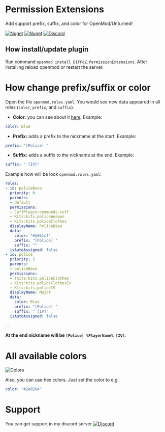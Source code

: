# Permission Extensions
Add support prefix, suffix, and color for OpenMod/Unturned!

[![Nuget](https://img.shields.io/nuget/v/DiFFoZ.PermissionExtensions?style=for-the-badge)](https://www.nuget.org/packages/DiFFoZ.PermissionExtensions/)
[![Nuget](https://img.shields.io/nuget/dt/DiFFoZ.PermissionExtensions?style=for-the-badge)](https://www.nuget.org/packages/DiFFoZ.PermissionExtensions/)
[![Discord](https://img.shields.io/discord/764502843906064434?label=Discord%20chat&style=for-the-badge)](https://discord.gg/5MT2yke)

## How install/update plugin
Run command `openmod install DiFFoZ.PermissionExtensions`. After installing reload openmod or restart the server.

# How change prefix/suffix or color
Open the file `openmod.roles.yaml`. You would see new data appeared in all roles (`color`, `prefix`, and `suffix`).

- **Color:** you can see about it [here](https://github.com/DiFFoZ/PermissionExtensions#all-available-colors). Example:
```yaml
color: Blue
```
- **Prefix:** adds a prefix to the nickname at the start. Example: 
```yaml
prefix: "[Police] "
```
- **Suffix:** adds a suffix to the nickname at the end. Example:
```yaml
suffix: " [IV]"
```
Example how will be look `openmod.roles.yaml`:
```yaml
roles:
- id: policeBase
  priority: 0
  parents:
  - default
  permissions:
  - CuffPlugin:commands.cuff
  - Kits:kits.policeWeapon
  - Kits:kits.policeClothes
  displayName: PoliceBase
  data:
    color: "#5061cf"
    prefix: "[Police] "
    suffix: ""
  isAutoAssigned: false
- id: police
  priority: 5
  parents:
  - policeBase
  permissions:
  - !Kits:kits.policeClothes
  - Kits:kits.policeClothesIV
  - Kits:kits.policeIV
  displayName: Major
  data:
    color: Blue
    prefix: "[Police] "
    suffix: " [IV]"
  isAutoAssigned: false
  
...
```
**At the end nickname will be `[Police] %PlayerName% [IV]`**.

# All available colors
![Colors](https://docs.microsoft.com/en-us/dotnet/media/art-color-table.png?view=netcore-3.1)

Also, you can use hex colors. Just set the color to e.g. 
```yaml
color: "#2ed264"
```

# Support
You can get support in my discord server [![Discord](https://img.shields.io/discord/764502843906064434?label=Discord%20chat&style=for-the-badge)](https://discord.gg/5MT2yke)
